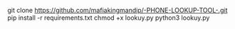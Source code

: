 git clone https://github.com/mafiakingmandip/-PHONE-LOOKUP-TOOL-.git
pip install -r requirements.txt
chmod +x lookuy.py
python3 lookuy.py
